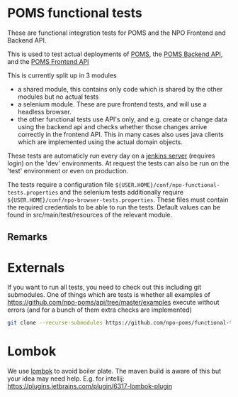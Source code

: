 # POMS functional tests

These are functional integration tests for POMS and the NPO Frontend and Backend API.

This is used to test actual deployments of [POMS](https://poms.omroep.nl/), the [POMS Backend API](https://api.poms.omroep.nl), and the [POMS Frontend API](https://rs.poms.omroep.nl)

This is currently split up in 3 modules
* a shared module, this contains only code which is shared by the other modules but no actual tests
* a selenium module. These are pure frontend tests, and will use a headless browser.
* the other functional tests use API's only, and e.g. create or change data using the backend api and checks whether those changes arrive correctly in the frontend API. This in many cases also uses java clients which are implemented using the actual domain objects.


These tests are automaticly run every day on a [jenkins server](https://jenkins.vpro.nl/job/POMS%20Functional%20Tests/) (requires login)  on the 'dev' environments. At request the tests can also be run on the 'test' environment or even on production.

The tests require a configuration file `${USER.HOME}/conf/npo-functional-tests.properties` and the selenium
tests additionally require `${USER.HOME}/conf/npo-browser-tests.properties`. These files must contain the required credentials to be able to run the tests.  Default values can be found in src/main/test/resources of the relevant module.

## Remarks
# Externals
If you want to run all tests, you need to check out this including git submodules. One of things which are tests is whether all examples of https://github.com/npo-poms/api/tree/master/examples execute without errors (and for a bunch of them extra checks are implemented)
```bash
git clone --recurse-submodules https://github.com/npo-poms/functional-tests.git
```

# Lombok
We use [lombok](https://projectlombok.org) to avoid boiler plate. The maven build is aware of this but your idea may need help. E.g. for intellij: https://plugins.jetbrains.com/plugin/6317-lombok-plugin
